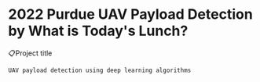 2022 Purdue UAV Payload Detection   
by What is Today's Lunch?
=================================================================


:clipboard:Project title
```markdown
UAV payload detection using deep learning algorithms
```
